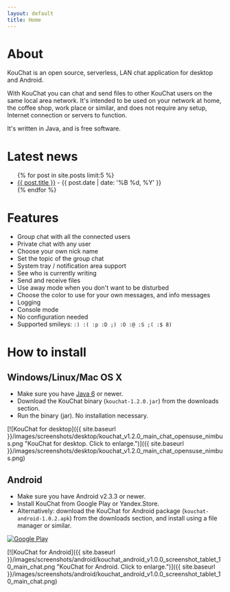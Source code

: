 ```yaml
---
layout: default
title: Home
---
```


# About

KouChat is an open source, serverless, LAN chat application for desktop and Android.

With KouChat you can chat and send files to other KouChat users on the same local area network. It's intended to be used on your network at home, the coffee shop, work place or similar, and does not require any setup, Internet connection or servers to function.

It's written in Java, and is free software.

# Latest news

<ul>
  {% for post in site.posts limit:5 %}
  <li>
    <a href="{{ site.baseurl }}{{ post.url }}">{{ post.title }}</a><span class="postDate"> - {{ post.date | date: '%B %d, %Y' }}</span>
  </li>
  {% endfor %}
</ul>

# Features

* Group chat with all the connected users
* Private chat with any user
* Choose your own nick name
* Set the topic of the group chat
* System tray / notification area support
* See who is currently writing
* Send and receive files
* Use away mode when you don't want to be disturbed
* Choose the color to use for your own messages, and info messages
* Logging
* Console mode
* No configuration needed
* Supported smileys: `:) :( :p :D ;) :O :@ :S ;( :$ 8)`

# How to install

## Windows/Linux/Mac OS X

* Make sure you have [Java 6](http://www.java.com/) or newer.
* Download the KouChat binary (`kouchat-1.2.0.jar`) from the downloads section.
* Run the binary (jar). No installation necessary.

[![KouChat for desktop]({{ site.baseurl }}/images/screenshots/desktop/kouchat_v1.2.0_main_chat_opensuse_nimbus.png "KouChat for desktop. Click to enlarge.")]({{ site.baseurl }}/images/screenshots/desktop/kouchat_v1.2.0_main_chat_opensuse_nimbus.png)

## Android

* Make sure you have Android v2.3.3 or newer.
* Install KouChat from Google Play or Yandex.Store.
* Alternatively: download the KouChat for Android package (`kouchat-android-1.0.2.apk`) from the downloads section, and install using a file manager or similar.

[![Google Play](http://www.android.com/images/brand/get_it_on_play_logo_large.png "Get KouChat on Google Play")](https://play.google.com/store/apps/details?id=net.usikkert.kouchat.android)

[![KouChat for Android]({{ site.baseurl }}/images/screenshots/android/kouchat_android_v1.0.0_screenshot_tablet_10_main_chat.png "KouChat for Android. Click to enlarge.")]({{ site.baseurl }}/images/screenshots/android/kouchat_android_v1.0.0_screenshot_tablet_10_main_chat.png)
